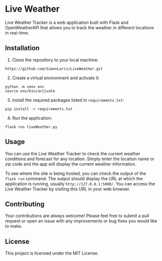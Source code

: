 # Live Weather

Live Weather Tracker is a web application built with Flask and OpenWeatherAPI that allows you to track the weather in different locations in real-time.

## Installation

1. Clone the repository to your local machine:
```
https://github.com/SimonLariz/LiveWeather.git
```
2. Create a virtual environment and activate it:
```
python -m venv env
source env/bin/activate
```
3. Install the required packages listed in `requirements.txt`:
```
pip install -r requirements.txt
```
4. Run the application:
```
flask run liveWeather.py
```

## Usage

You can use the Live Weather Tracker to check the current weather conditions and forecast for any location. Simply enter the location name or zip code and the app will display the current weather information.

To see where the site is being hosted, you can check the output of the `flask run` command. The output should display the URL at which the application is running, usually `http://127.0.0.1:5000/`. You can access the Live Weather Tracker by visiting this URL in your web browser.

## Contributing

Your contributions are always welcome! Please feel free to submit a pull request or open an issue with any improvements or bug fixes you would like to make.

## License

This project is licensed under the MIT License.
